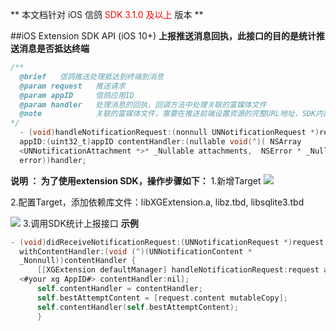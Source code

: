 ** 本文档针对 iOS 信鸽 <font color="#FF0000"> SDK 3.1.0 及以上 </font>  版本 **

##iOS Extension SDK API (iOS 10+)
**上报推送消息回执，此接口的目的是统计推送消息是否抵达终端**
```objective-c
/**
  @brief   信鸽推送处理抵达到终端到消息            
  @param request   推送请求
  @param appID     信鸽应用ID
  @param handler   处理消息的回执，回调方法中处理关联的富媒体文件               
  @note            关联的富媒体文件，需要在推送前端设置资源的完整URL地址，SDK内部会自动下载        
*/
  - (void)handleNotificationRequest:(nonnull UNNotificationRequest *)request
  appID:(uint32_t)appID contentHandler:(nullable void(^)( NSArray
  <UNNotificationAttachment *>* _Nullable attachments,  NSError * _Nullable
  error))handler;
```
**说明 ：
为了使用extension SDK，操作步骤如下：**
1.新增Target
![](https://ws1.sinaimg.cn/large/006tKfTcgy1ftwbphy06ej30sc0kn0y8.jpg)

2.配置Target，添加依赖库文件：libXGExtension.a, libz.tbd, libsqlite3.tbd

![](https://ws4.sinaimg.cn/large/006tKfTcgy1ftwbsl0ei3j30sj0ahtb1.jpg)
3.调用SDK统计上报接口
**示例**
```Objective-C
- (void)didReceiveNotificationRequest:(UNNotificationRequest *)request
  withContentHandler:(void (^)(UNNotificationContent *
  _Nonnull))contentHandler {
      [[XGExtension defaultManager] handleNotificationRequest:request appID:
  <#your xg AppID#> contentHandler:nil];
      self.contentHandler = contentHandler;
      self.bestAttemptContent = [request.content mutableCopy];
      self.contentHandler(self.bestAttemptContent);
      }
```






